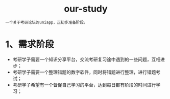 # <center>our-study</center>

```xml
一个关于考研论坛的uniapp，正初步准备阶段。
```

# 1、需求阶段

- 考研学子需要一个知识分享平台，交流考研复习途中遇到的一些问题，互相进步；
- 考研学子需要一个整理错题的数字软件，同时将错题进行整理，进行错题考试；
- 考研学子希望有一个督促自己学习的平台，达到每日都有阶段的时间进行学习；
